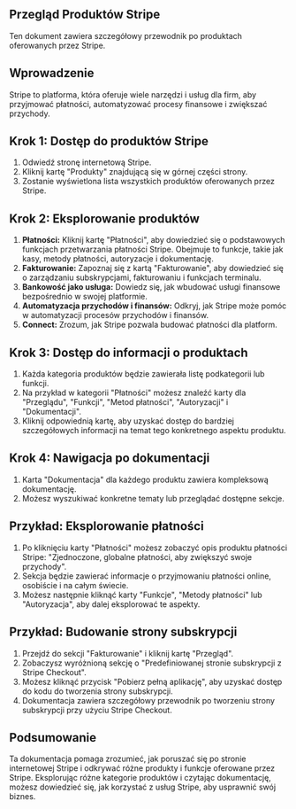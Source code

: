 ## Przegląd Produktów Stripe

Ten dokument zawiera szczegółowy przewodnik po produktach oferowanych przez Stripe.

## Wprowadzenie

Stripe to platforma, która oferuje wiele narzędzi i usług dla firm, aby przyjmować płatności, automatyzować procesy finansowe i zwiększać przychody.

## Krok 1: Dostęp do produktów Stripe

1. Odwiedź stronę internetową Stripe.
2. Kliknij kartę "Produkty" znajdującą się w górnej części strony.
3. Zostanie wyświetlona lista wszystkich produktów oferowanych przez Stripe.

## Krok 2: Eksplorowanie produktów

1. **Płatności:** Kliknij kartę "Płatności", aby dowiedzieć się o podstawowych funkcjach przetwarzania płatności Stripe. Obejmuje to funkcje, takie jak kasy, metody płatności, autoryzacje i dokumentację.
2. **Fakturowanie:** Zapoznaj się z kartą "Fakturowanie", aby dowiedzieć się o zarządzaniu subskrypcjami, fakturowaniu i funkcjach terminalu.
3. **Bankowość jako usługa:** Dowiedz się, jak wbudować usługi finansowe bezpośrednio w swojej platformie.
4. **Automatyzacja przychodów i finansów:** Odkryj, jak Stripe może pomóc w automatyzacji procesów przychodów i finansów.
5. **Connect:** Zrozum, jak Stripe pozwala budować płatności dla platform.

## Krok 3: Dostęp do informacji o produktach

1. Każda kategoria produktów będzie zawierała listę podkategorii lub funkcji.
2. Na przykład w kategorii "Płatności" możesz znaleźć karty dla "Przeglądu", "Funkcji", "Metod płatności", "Autoryzacji" i "Dokumentacji".
3. Kliknij odpowiednią kartę, aby uzyskać dostęp do bardziej szczegółowych informacji na temat tego konkretnego aspektu produktu.

## Krok 4: Nawigacja po dokumentacji

1. Karta "Dokumentacja" dla każdego produktu zawiera kompleksową dokumentację.
2. Możesz wyszukiwać konkretne tematy lub przeglądać dostępne sekcje.

## Przykład: Eksplorowanie płatności

1. Po kliknięciu karty "Płatności" możesz zobaczyć opis produktu płatności Stripe: "Zjednoczone, globalne płatności, aby zwiększyć swoje przychody".
2. Sekcja będzie zawierać informacje o przyjmowaniu płatności online, osobiście i na całym świecie.
3. Możesz następnie kliknąć karty "Funkcje", "Metody płatności" lub "Autoryzacja", aby dalej eksplorować te aspekty.

## Przykład: Budowanie strony subskrypcji

1. Przejdź do sekcji "Fakturowanie" i kliknij kartę "Przegląd".
2. Zobaczysz wyróżnioną sekcję o "Predefiniowanej stronie subskrypcji z Stripe Checkout".
3. Możesz kliknąć przycisk "Pobierz pełną aplikację", aby uzyskać dostęp do kodu do tworzenia strony subskrypcji.
4. Dokumentacja zawiera szczegółowy przewodnik po tworzeniu strony subskrypcji przy użyciu Stripe Checkout.

## Podsumowanie

Ta dokumentacja pomaga zrozumieć, jak poruszać się po stronie internetowej Stripe i odkrywać różne produkty i funkcje oferowane przez Stripe. Eksplorując różne kategorie produktów i czytając dokumentację, możesz dowiedzieć się, jak korzystać z usług Stripe, aby usprawnić swój biznes.
